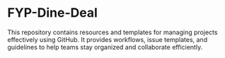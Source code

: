 # FYP-Dine-Deal
This repository contains resources and templates for managing projects effectively using GitHub. It provides workflows, issue templates, and guidelines to help teams stay organized and collaborate efficiently.

